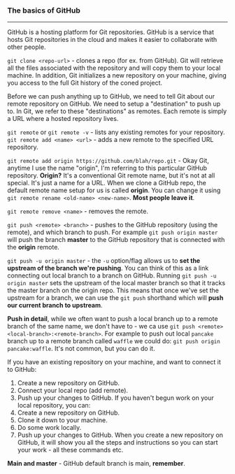 ### The basics of GitHub
---
GitHub is a hosting platform for Git repositories. GitHub is a service that hosts Git repositories in the cloud and makes it easier to collaborate with other people.

`git clone <repo-url>` - clones a repo (for ex. from GitHub). Git will retrieve all the files associated with the repository and will copy them to your local machine. In addition, Git initializes a new repository on your machine, giving you access to the full Git history of the coned project.

Before we can push anything up to GitHub, we need to tell Git about our remote repository on GitHub. We need to setup a "destination" to push up to. In Git, we refer to these "destinations" as remotes. Each remote is simply a URL where a hosted repository lives.

`git remote` or `git remote -v` - lists any existing remotes for your repository.
`git remote add <name> <url>` - adds a new remote to the specified URL repository.

`git remote add origin https://github.com/blah/repo.git` - Okay Git, anytime I use the name "origin", I'm referring to this particular GitHub repository.
**Origin?** It's a conventional Git remote name, but it's not at all special. It's just a name for a URL. When we clone a GitHub repo, the default remote name setup for us is called **origin**. You can change it using `git remote rename <old-name> <new-name>`. **Most people leave it**.

`git remote remove <name>` - removes the remote.

`git push <remote> <branch>` - pushes to the GitHub repository (using the remote), and which branch to push. For example `git push origin master` will push the branch **master** to the GitHub repository that is connected with the **origin** remote.

`git push -u origin master` - the `-u` option/flag allows us to **set the upstream of the branch we're pushing**. You can think of this as a link connecting out local branch to a branch on GitHub. Running `git push -u origin master` sets the upstream of the local master branch so that it tracks the master branch on the origin repo. This means that once we've set the upstream for a branch, we can use the `git push` shorthand which will **push our current branch to upstream**.

**Push in detail**, while we often want to push a local branch up to a remote branch of the same name, we don't have to - we ca use `git push <remote> <local-branch>:<remote-branch>`. 
For example to push out local `pancake` branch up to a remote branch called `waffle` we could do: `git push origin pancake:waffle`. It's not common, but you can do it.

If you have an existing repository on your machine, and want to connect it to GitHub:
1. Create a new repository on GitHub.
2. Connect your local repo (add remote).
3. Push up your changes to GitHub.
If you haven't begun work on your local repository, you can:
1. Create a new repository on GitHub.
2. Clone it down to your machine.
3. Do some work locally.
4. Push up your changes to GitHub.
When you create a new repository on GitHub, it will show you all the steps and instructions so you can start your work - all these commands etc.

**Main and master** - GitHub default branch is main, **remember**.
